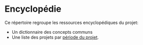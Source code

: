 # Encyclopédie

Ce répertoire regroupe les ressources encyclopédiques du projet:

- Un dictionnaire des concepts communs
- Une liste des projets par [période du projet](https://github.com/projet-humanite#p%C3%A9riodes).
